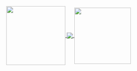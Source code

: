<a href="https://github.com/anuraghazra/github-readme-stats">
  <img align="center" src="https://github-readme-stats.vercel.app/api?username=nakashima1125&count_private=true&show_icons=true&include_all_commits=true" height="158px" />
</a>

<a href="https://github.com/anuraghazra/github-readme-stats">
  <img align="center" src="https://github-readme-stats.vercel.app/api/top-langs/?username=nakashima1125&count_private=true&layout=compact&include_all_commits=true" />
</a>

<a href="https://github.com/ryo-ma/github-profile-trophy">
  <img align="center" src="https://github-profile-trophy.vercel.app/?username=nakashima1125&title=Joined2020,Commit,PullRequest,Repositories,Issues" height="151px" />
</a>
